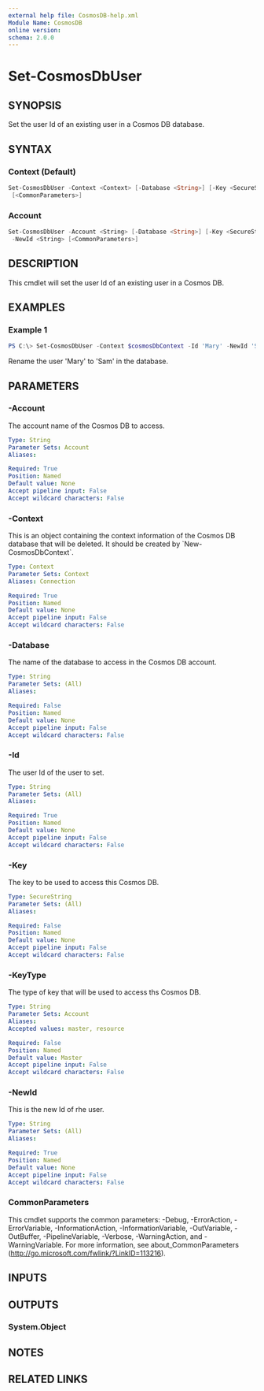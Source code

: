 ```yaml
---
external help file: CosmosDB-help.xml
Module Name: CosmosDB
online version:
schema: 2.0.0
---
```


# Set-CosmosDbUser

## SYNOPSIS

Set the user Id of an existing user in a Cosmos DB database.

## SYNTAX

### Context (Default)

```powershell
Set-CosmosDbUser -Context <Context> [-Database <String>] [-Key <SecureString>] -Id <String> -NewId <String>
 [<CommonParameters>]
```

### Account

```powershell
Set-CosmosDbUser -Account <String> [-Database <String>] [-Key <SecureString>] [-KeyType <String>] -Id <String>
 -NewId <String> [<CommonParameters>]
```

## DESCRIPTION

This cmdlet will set the user Id of an existing  user in
a Cosmos DB.

## EXAMPLES

### Example 1

```powershell
PS C:\> Set-CosmosDbUser -Context $cosmosDbContext -Id 'Mary' -NewId 'Sam'
```

Rename the user 'Mary' to 'Sam' in the database.

## PARAMETERS

### -Account

The account name of the Cosmos DB to access.

```yaml
Type: String
Parameter Sets: Account
Aliases:

Required: True
Position: Named
Default value: None
Accept pipeline input: False
Accept wildcard characters: False
```

### -Context

This is an object containing the context information of the Cosmos DB database
that will be deleted. It should be created by \`New-CosmosDbContext\`.

```yaml
Type: Context
Parameter Sets: Context
Aliases: Connection

Required: True
Position: Named
Default value: None
Accept pipeline input: False
Accept wildcard characters: False
```

### -Database

The name of the database to access in the Cosmos DB account.

```yaml
Type: String
Parameter Sets: (All)
Aliases:

Required: False
Position: Named
Default value: None
Accept pipeline input: False
Accept wildcard characters: False
```

### -Id

The user Id of the user to set.

```yaml
Type: String
Parameter Sets: (All)
Aliases:

Required: True
Position: Named
Default value: None
Accept pipeline input: False
Accept wildcard characters: False
```

### -Key

The key to be used to access this Cosmos DB.

```yaml
Type: SecureString
Parameter Sets: (All)
Aliases:

Required: False
Position: Named
Default value: None
Accept pipeline input: False
Accept wildcard characters: False
```

### -KeyType

The type of key that will be used to access ths Cosmos DB.

```yaml
Type: String
Parameter Sets: Account
Aliases:
Accepted values: master, resource

Required: False
Position: Named
Default value: Master
Accept pipeline input: False
Accept wildcard characters: False
```

### -NewId

This is the new Id of rhe user.

```yaml
Type: String
Parameter Sets: (All)
Aliases:

Required: True
Position: Named
Default value: None
Accept pipeline input: False
Accept wildcard characters: False
```

### CommonParameters

This cmdlet supports the common parameters: -Debug, -ErrorAction, -ErrorVariable, -InformationAction, -InformationVariable, -OutVariable, -OutBuffer, -PipelineVariable, -Verbose, -WarningAction, and -WarningVariable. For more information, see about_CommonParameters (http://go.microsoft.com/fwlink/?LinkID=113216).

## INPUTS

## OUTPUTS

### System.Object

## NOTES

## RELATED LINKS
